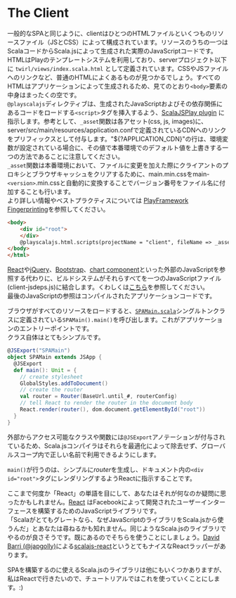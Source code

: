 # The Client

一般的なSPAと同じように、clientはひとつのHTMLファイルといくつものリソースファイル（JSとCSS）によって構成されています。リソースのうちの一つはScalaコードからScala.jsによって生成された実際のJavaScriptコードです。  
HTMLはPlayのテンプレートシステムを利用しており、serverプロジェクト以下に `twirl/views/index.scala.html` として定義されています。CSSやJSファイルへのリンクなど、普通のHTMLによくあるものが見つかるでしょう。すべてのHTMLはアプリケーションによって生成されるため、見てのとおり`<body>`要素の中身はまったくの空です。  
`@playscalajs`ディレクティブは、生成されたJavaScriptおよびその依存関係にあるコードをロードする`<script>`タグを挿入するよう、[ScalaJSPlay plugin](https://github.com/vmunier/sbt-play-scalajs) に指示します。参考として、`_asset`関数は各アセット(css, js, images)に、server/src/main/resources/application.confで定義されているCDNへのリンクをプリフィックスとして付与します。"${?APPLICATION_CDN}"の行は、環境変数が設定されている場合に、その値で本番環境でのデフォルト値を上書きする一つの方法であることに注意してください。  
`_asset`関数は本番環境において、ファイルに変更を加えた際にクライアントのプロキシとブラウザキャッシュをクリアするために、main.min.cssをmain-`<version>`.min.cssと自動的に変換することでバージョン番号をファイル名に付加することも行います。  
より詳しい情報やベストプラクティスについては [PlayFramework Fingerprinting](https://www.playframework.com/documentation/latest/Assets#Reverse-routing-and-fingerprinting-for-public-assets)を参照してください。
  
```html
<body>
    <div id="root">
    </div>
    @playscalajs.html.scripts(projectName = "client", fileName => _asset(fileName).toString)
</body>
</html>
```
[React](http://facebook.github.io/react/)や[jQuery](http://jquery.com/)、[Bootstrap](http://getbootstrap.com/)、[chart component](http://www.chartjs.org/)といった外部のJavaScriptを参照する代わりに、ビルドシステムがそれらすべてを一つのJavaScriptファイル(client-jsdeps.js)に結合します。くわしくは[こちら](using-resources-from-webjars.md#webjar-javascript)を参照してください。  
最後のJavaScriptの参照はコンパイルされたアプリケーションコードです。  
  
ブラウザがすべてのリソースをロードすると、[`SPAMain.scala`](https://github.com/ochrons/scalajs-spa-tutorial/tree/master/client/src/main/scala/spatutorial/client/SPAMain.scala)シングルトンクラスに定義されている`SPAMain().main()`を呼び出します。これがアプリケーションのエントリーポイントです。  
クラス自体はとてもシンプルです。
  
```scala
@JSExport("SPAMain")
object SPAMain extends JSApp {
  @JSExport
  def main(): Unit = {
    // create stylesheet
    GlobalStyles.addToDocument()
    // create the router
    val router = Router(BaseUrl.until_#, routerConfig)
    // tell React to render the router in the document body
    React.render(router(), dom.document.getElementById("root"))
  }
}
```
  
外部からアクセス可能なクラスや関数には`@JSExport`アノテーションが付与されているため、Scala.jsコンパイラはそれらを最適化によって除去せず、グローバルスコープ内で正しい名前で利用できるようにします。  
  
`main()`が行うのは、シンプルに*router*を生成し、ドキュメント内の`<div id="root">`タグにレンダリングするようReactに指示することです。  
  
ここまで何度か「React」の単語を目にして、あなたはそれが何なのか疑問に思ったかもしれません。[React](http://facebook.github.io/react/) はFacebookによって開発されたユーザーインターフェースを構築するためのJavaScriptライブラリです。  
「Scalaがとてもグレートなら、なぜJavaScriptのライブラリをScala.jsから使うんだ」とあなたは尋ねるかも知れません。同じようなScala.jsのライブラリでやるのが良さそうです。既にあるのでそちらを使うことにしましょう。[David Barri (@japgolly)](https://github.com/japgolly)による[scalajs-react](https://github.com/japgolly/scalajs-react)というとてもナイスなReactラッパーがあります。  
  
SPAを構築するのに使えるScala.jsのライブラリは他にもいくつかありますが、私はReactで行きたいので、チュートリアルではこれを使っていくことにします。:)